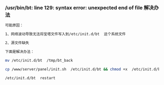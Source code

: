 ### /usr/bin/bt: line 129: syntax error: unexpected end of file 解决办法
```Bash
可能原因：

1、网络波动导致无法将宝塔文件写入到/etc/init.d/bt  这个系统文件

2、源文件缺失

下面是解决办法：

mv /etc/init.d/bt  /tmp/bt_back

cp /www/server/panel/init.sh  /etc/init.d/bt && chmod +x  /etc/init.d/bt

/etc/init.d/bt  restart
```